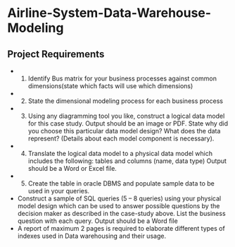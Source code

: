 # Airline-System-Data-Warehouse-Modeling
## Project Requirements
* 1. Identify Bus matrix for your business processes against common dimensions(state which facts 
will use which dimensions) 
* 2. State the dimensional modeling process for each business process
* 3. Using any diagramming tool you like, construct a logical data model for this case
study. Output should be an image or PDF. State why did you choose this 
particular data model design? What does the data represent? (Details about each 
model component is necessary).
* 4. Translate the logical data model to a physical data model which includes the 
following: tables and columns (name, data type) Output should be a Word or Excel
file.
* 5. Create the table in oracle DBMS and populate sample data to be used in your 
queries. 
*  Construct a sample of SQL queries (5 – 8 queries) using your physical model design 
which can be used to answer possible questions by the decision maker as
described in the case-study above. List the business question with each query.
Output should be a Word file
*  A report of maximum 2 pages is required to elaborate different types of indexes 
used in Data warehousing and their usage. 
